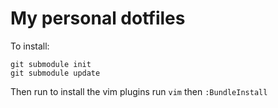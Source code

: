 My personal dotfiles
====================

To install:

    git submodule init
    git submodule update
    
Then run to install the vim plugins run `vim` then `:BundleInstall`